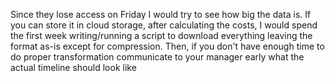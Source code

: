 Since they lose access on Friday I would try to see how big the data is. If you can store it in cloud storage, after calculating the costs, I would spend the first week writing/running a script to download everything leaving the format as-is except for compression. Then, if you don't have enough time to do proper transformation communicate to your manager early what the actual timeline should look like

